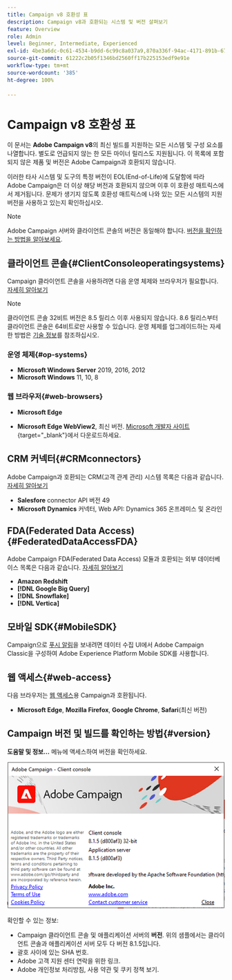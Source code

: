 ```yaml
---
title: Campaign v8 호환성 표
description: Campaign v8과 호환되는 시스템 및 버전 살펴보기
feature: Overview
role: Admin
level: Beginner, Intermediate, Experienced
exl-id: 4be3a6dc-0c61-4534-b9dd-6c99c8a037a9,870a336f-94ac-4171-891b-67614feef6ef,bebdd930-c7f6-4629-a489-3c704b33f058,d493e613-eb61-43b1-9c6d-1bd881af0734
source-git-commit: 61222c2b05f1346bd2560ff17b225153edf9e91e
workflow-type: tm+mt
source-wordcount: '385'
ht-degree: 100%

---
```


# Campaign v8 호환성 표

이 문서는 **Adobe Campaign v8**&#x200B;의 최신 빌드를 지원하는 모든 시스템 및 구성 요소를 나열합니다. 별도로 언급되지 않는 한 모든 마이너 릴리스도 지원됩니다. 이 목록에 포함되지 않은 제품 및 버전은 Adobe Campaign과 호환되지 않습니다.

이러한 타사 시스템 및 도구의 특정 버전이 EOL(End-of-Life)에 도달함에 따라 Adobe Campaign은 더 이상 해당 버전과 호환되지 않으며 이후 이 호환성 매트릭스에서 제거됩니다. 문제가 생기지 않도록 호환성 매트릭스에 나와 있는 모든 시스템의 지원 버전을 사용하고 있는지 확인하십시오.

>[!NOTE]
>
>Adobe Campaign 서버와 클라이언트 콘솔의 버전은 동일해야 합니다. [버전을 확인하는 방법을 알아보세요](#version).

## 클라이언트 콘솔{#ClientConsoleoperatingsystems}

Campaign 클라이언트 콘솔을 사용하려면 다음 운영 체제와 브라우저가 필요합니다. [자세히 알아보기](connect.md)

>[!NOTE]
>
>클라이언트 콘솔 32비트 버전은 8.5 릴리스 이후 사용되지 않습니다. 8.6 릴리스부터 클라이언트 콘솔은 64비트로만 사용할 수 있습니다. 운영 체제를 업그레이드하는 자세한 방법은 [기술 정보](https://experienceleague.adobe.com/docs/campaign/technotes-ac/tn-new/console.html?lang=ko)를 참조하십시오.

### 운영 체제{#op-systems}

* **Microsoft Windows Server** 2019, 2016, 2012
* **Microsoft Windows** 11, 10, 8

### 웹 브라우저{#web-browsers}

* **Microsoft Edge**

* **Microsoft Edge WebView2**, 최신 버전. [Microsoft 개발자 사이트](http://www.adobe.com/go/acc-ms-webview2-runtime-download_kr){target="_blank"}에서 다운로드하세요.

## CRM 커넥터{#CRMconnectors}

Adobe Campaign과 호환되는 CRM(고객 관계 관리) 시스템 목록은 다음과 같습니다. [자세히 알아보기](../connect/crm.md)

* **Salesfore** connector API 버전 49
* **Microsoft Dynamics** 커넥터, Web API: Dynamics 365 온프레미스 및 온라인

## FDA(Federated Data Access){#FederatedDataAccessFDA}

Adobe Campaign FDA(Federated Data Access) 모듈과 호환되는 외부 데이터베이스 목록은 다음과 같습니다. [자세히 알아보기](../connect/fda.md)

* **Amazon Redshift**
* **[!DNL Google Big Query]**
* **[!DNL Snowflake]**
* **[!DNL Vertica]**

## 모바일 SDK{#MobileSDK}

Campaign으로 [푸시 알림](../send/push.md)을 보내려면 데이터 수집 UI에서 Adobe Campaign Classic을 구성하여 Adobe Experience Platform Mobile SDK를 사용합니다.


## 웹 액세스{#web-access}

다음 브라우저는 [웹 액세스](connect.md#web-access)용 Campaign과 호환됩니다.

* **Microsoft Edge**, **Mozilla Firefox**, **Google Chrome**, **Safari**(최신 버전)

## Campaign 버전 및 빌드를 확인하는 방법{#version}

**도움말 및 정보…** 메뉴에 액세스하여 버전을 확인하세요.

![](assets/ac-version.png)

확인할 수 있는 정보:

* Campaign 클라이언트 콘솔 및 애플리케이션 서버의 **버전**. 위의 샘플에서는 클라이언트 콘솔과 애플리케이션 서버 모두 다 버전 8.1.5입니다.
* 괄호 사이에 있는 SHA 번호.
* Adobe 고객 지원 센터 연락을 위한 링크.
* Adobe 개인정보 처리방침, 사용 약관 및 쿠키 정책 보기.
